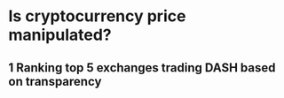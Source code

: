 # Is cryptocurrency price manipulated?

## 1 Ranking top 5 exchanges trading DASH based on transparency



